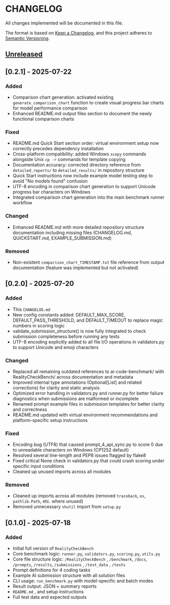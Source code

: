 # CHANGELOG

All changes implemented will be documented in this file.

The format is based on [Keep a Changelog](https://keepachangelog.com/en/1.1.0/),
and this project adheres to [Semantic Versioning](https://semver.org/spec/v2.0.0.html).

## [Unreleased]

## [0.2.1] - 2025-07-22

### Added

- Comparison chart generation: activated existing `generate_comparison_chart` function to create visual progress bar charts for model performance comparison
- Enhanced README.md output files section to document the newly functional comparison charts

### Fixed

- README.md Quick Start section order: virtual environment setup now correctly precedes dependency installation
- Cross-platform compatibility: added Windows `xcopy` commands alongside Unix `cp -r` commands for template copying
- Documentation accuracy: corrected directory reference from `detailed_reports/` to `detailed_results/` in repository structure
- Quick Start instructions now include example model testing step to avoid "No models found" confusion
- UTF-8 encoding in comparison chart generation to support Unicode progress bar characters on Windows
- Integrated comparison chart generation into the main benchmark runner workflow

### Changed

- Enhanced README.md with more detailed repository structure documentation including missing files (CHANGELOG.md, QUICKSTART.md, EXAMPLE_SUBMISSION.md)

### Removed

- Non-existent `comparison_chart_TIMESTAMP.txt` file reference from output documentation (feature was implemented but not activated)

## [0.2.0] - 2025-07-20

### Added

- This `CHANGELOG.md`
- New config constants added: DEFAULT_MAX_SCORE, DEFAULT_PASS_THRESHOLD, and DEFAULT_TIMEOUT to replace magic numbers in scoring logic
- validate_submission_structure() is now fully integrated to check submission completeness before running any tests
- UTF-8 encoding explicitly added to all file I/O operations in validators.py to support Unicode and emoji characters

### Changed

- Replaced all remaining outdated references to ai-code-benchmark/ with RealityCheckBench/ across documentation and metadata
- Improved internal type annotations (Optional[List] and related corrections) for clarity and static analysis
- Optimized error handling in validators.py and runner.py for better failure diagnostics when submissions are malformed or incomplete
- Renamed prompt example files in submission templates for better clarity and correctness
- README.md updated with virtual environment recommendations and platform-specific setup instructions

### Fixed

- Encoding bug (UTF8) that caused prompt_4_api_sync.py to score 0 due to unreadable characters on Windows (CP1252 default)
- Resolved several line-length and PEP8 issues flagged by flake8
- Fixed critical None check in validators.py that could crash scoring under specific input conditions
- Cleaned up unused imports across all modules

### Removed

- Cleaned up imports across all modules (removed `traceback`, `os`, `pathlib.Path`, etc. where unused)
- Removed unnecessary `shutil` import from `setup.py`

## [0.1.0] - 2025-07-18

### Added

- Initial full version of `RealityCheckBench`
- Core benchmark logic: `runner.py`, `validators.py`, `scoring.py`, `utils.py`
- Core file structure logic: `/RealityCheckBench` , `/benchmark`, `/docs`, `/prompts`, `/results`, `/submissions` , `/test_data` , `/tests`
- Prompt definitions for 4 coding tasks
- Example AI submission structure with all solution files
- CLI usage: `run_benchmark.py` with model-specific and batch modes
- Result output: JSON + summary reports
- `README.md` , and setup instructions
- Full test data and expected outputs

[Unreleased]: https://github.com/sMiNT0S/RealityCheckBench/releases/tag/v0.2.0-alpha...HEAD
[0.2.0-alpha]: https://github.com/sMiNT0S/RealityCheckBench/releases/tag/v0.2.0-alpha
[0.1.0-alpha]: https://github.com/sMiNT0S/RealityCheckBench/releases/tag/v0.1.0-alpha

